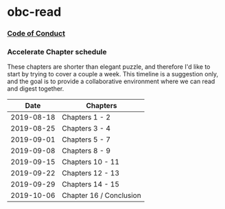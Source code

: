 # obc-read 

### [Code of Conduct](https://github.com/jsimmonsc/obc-read/blob/master/CODE_OF_CONDCUT.md)

### Accelerate Chapter schedule

These chapters are shorter than elegant puzzle, and therefore I'd like to start by trying to cover a couple a week.  This timeline is a suggestion only, and the goal is to provide a collaborative environment where we can read and digest together.

| Date | Chapters |
| ---- | --------| 
| 2019-08-18 | Chapters 1 - 2 |
| 2019-08-25 | Chapters 3 - 4 |
| 2019-09-01 | Chapters 5 - 7 |
| 2019-09-08 | Chapters 8 - 9 |
| 2019-09-15 | Chapters 10 - 11 |
| 2019-09-22 | Chapters 12 - 13 |
| 2019-09-29 | Chapters 14 - 15 |
| 2019-10-06 | Chapter 16 / Conclusion |
